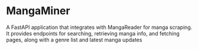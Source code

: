 # MangaMiner
 A FastAPI application that integrates with MangaReader for manga scraping. It provides endpoints for searching, retrieving manga info, and fetching pages, along with a genre list and latest manga updates
